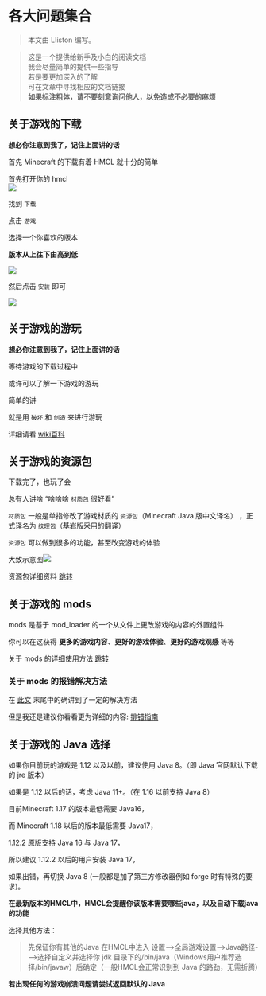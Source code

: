 # 各大问题集合

> 本文由 LIiston 编写。

> 这是一个提供给新手及小白的阅读文档  
> 我会尽量简单的提供一些指导  
> 若是要更加深入的了解  
> 可在文章中寻找相应的文档链接  
> __如果标注粗体，请不要刻意询问他人，以免造成不必要的麻烦__

## 关于游戏的下载
__想必你注意到我了，记住上面讲的话__

首先 Minecraft 的下载有着 HMCL 就十分的简单  

首先打开你的 hmcl   
![](https://cdn.jsdelivr.net/gh/wifi-left/HMCL-docs-website/pages/assets/img/docs/about-questions/img.png)

找到 `下载`  

点击 `游戏`  

选择一个你喜欢的版本  

__版本从上往下由高到低__  

![](https://cdn.jsdelivr.net/gh/wifi-left/HMCL-docs-website/pages/assets/img/docs/about-questions/img2.png)

然后点击 `安装` 即可

![](https://cdn.jsdelivr.net/gh/wifi-left/HMCL-docs-website/pages/assets/img/docs/about-questions/img3.png)

## 关于游戏的游玩
__想必你注意到我了，记住上面讲的话__  

等待游戏的下载过程中    

或许可以了解一下游戏的游玩  

简单的讲

就是用 `破坏` 和 `创造` 来进行游玩

详细请看 [wiki百科](https://minecraft.fandom.com/zh/wiki/%E6%95%99%E7%A8%8B/%E6%96%B0%E6%89%8B%E6%89%8B%E5%86%8C)

## 关于游戏的资源包

下载完了，也玩了会  

总有人讲啥 “啥啥啥 `材质包` 很好看”  

`材质包` 一般是单指修改了游戏材质的 `资源包`（Minecraft Java 版中文译名） ，正式译名为 `纹理包`（基岩版采用的翻译）

`资源包` 可以做到很多的功能，甚至改变游戏的体验

大致示意图![](https://cdn.jsdelivr.net/gh/wifi-left/HMCL-docs-website/pages/assets/img/docs/about-questions/img4.jpg)

资源包详细资料   [跳转](https://minecraft.fandom.com/zh/wiki/%E8%B5%84%E6%BA%90%E5%8C%85)

## 关于游戏的 mods 

mods 是基于 mod_loader 的一个从文件上更改游戏的内容的外置组件  

你可以在这获得 __更多的游戏内容__、__更好的游戏体验__、__更好的游戏观感__ 等等

关于 mods 的详细使用方法 [跳转](auto-installing.md)

### 关于 mods 的报错解决方法

在 [此文](auto-installing.md) 末尾中的确讲到了一定的解决方法

但是我还是建议你看看更为详细的内容: [排错指南](debug.md)

## 关于游戏的 Java 选择

如果你目前玩的游戏是 1.12 以及以前，建议使用 Java 8。（即 Java 官网默认下载的 jre 版本）

如果是 1.12 以后的话，考虑 Java 11+。（在 1.16 以前支持 Java 8）

目前Minecraft 1.17 的版本最低需要 Java16，

而 Minecraft 1.18 以后的版本最低需要 Java17，

1.12.2 原版支持 Java 16 与 Java 17，

所以建议 1.12.2 以后的用户安装 Java 17，

如果出错，再切换 Java 8 (一般都是加了第三方修改器例如 forge 时有特殊的要求)。

**在最新版本的HMCL中，HMCL会提醒你该版本需要哪些java，以及自动下载java的功能**

选择其他方法：
> 先保证你有其他的Java
> 在HMCL中进入 设置-->全局游戏设置-->Java路径--->选择自定义并选择你 jdk 目录下的/bin/java（Windows用户推荐选择/bin/javaw）后确定（一般HMCL会正常识别到 Java 的路劲，无需折腾）

__若出现任何的游戏崩溃问题请尝试返回默认的 Java__
